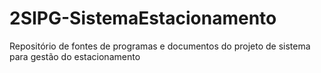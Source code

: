 # 2SIPG-SistemaEstacionamento
Repositório de fontes de programas e documentos do projeto de sistema para gestão do estacionamento
